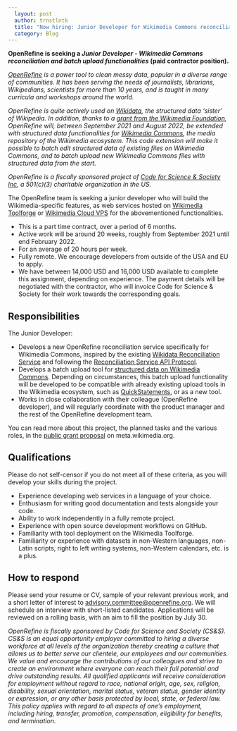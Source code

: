 ```yaml
---
  layout: post
  author: trnstlntk
  title: "Now hiring: Junior Developer for Wikimedia Commons reconciliation and batch functionalities"
  category: Blog
---
```


**OpenRefine is seeking a *Junior Developer - Wikimedia Commons reconciliation and batch upload functionalities* (paid contractor position).**

*[OpenRefine](https://openrefine.org/) is a power tool to clean messy data, popular in a diverse range of communities. It has been serving the needs of journalists, librarians, Wikipedians, scientists for more than 10 years, and is taught in many curricula and workshops around the world.* 

*OpenRefine is quite actively used on [Wikidata](https://www.wikidata.org), the structured data ‘sister’ of Wikipedia. In addition, thanks to a [grant from the Wikimedia Foundation](https://meta.wikimedia.org/wiki/Grants:Project/Structured_Data_on_Wikimedia_Commons_functionalities_in_OpenRefine), OpenRefine will, between September 2021 and August 2022, be extended with structured data functionalities for [Wikimedia Commons](https://commons.wikimedia.org/wiki/Commons:Structured_data), the media repository of the Wikimedia ecosystem. This code extension will make it possible to batch edit structured data of existing files on Wikimedia Commons, and to batch upload new Wikimedia Commons files with structured data from the start.*

*OpenRefine is a fiscally sponsored project of [Code for Science & Society Inc](https://codeforscience.org/), a 501(c)(3) charitable organization in the US.*

The OpenRefine team is seeking a junior developer who will build the Wikimedia-specific features, as web services hosted on [Wikimedia Toolforge](https://wikitech.wikimedia.org/wiki/Portal:Toolforge) or [Wikimedia Cloud VPS](https://wikitech.wikimedia.org/wiki/Portal:Cloud_VPS) for the abovementioned functionalities. 

* This is a part time contract, over a period of 6 months.
* Active work will be around 20 weeks, roughly from September 2021 until end February 2022.
* For an average of 20 hours per week.
* Fully remote. We encourage developers from outside of the USA and EU to apply.
* We have between 14,000 USD and 16,000 USD available to complete this assignment, depending on experience. The payment details will be negotiated with the contractor, who will invoice Code for Science & Society for their work towards the corresponding goals.

## Responsibilities

The Junior Developer:

* Develops a new OpenRefine reconciliation service specifically for Wikimedia Commons, inspired by the existing [Wikidata Reconciliation Service](https://wikidata.reconci.link/) and following the [Reconciliation Service API Protocol](https://reconciliation-api.github.io/specs/latest/).
* Develops a batch upload tool for [structured data on Wikimedia Commons](https://commons.wikimedia.org/wiki/Commons:Structured_data). Depending on circumstances, this batch upload functionality will be developed to be compatible with already existing upload tools in the Wikimedia ecosystem, such as [QuickStatements](https://www.wikidata.org/wiki/Help:QuickStatements), or as a new tool.
* Works in close collaboration with their colleague (OpenRefine developer), and will regularly coordinate with the product manager and the rest of the OpenRefine development team.

You can read more about this project, the planned tasks and the various roles, in the [public grant proposal](https://meta.wikimedia.org/wiki/Grants:Project/Structured_Data_on_Wikimedia_Commons_functionalities_in_OpenRefine) on meta.wikimedia.org.

## Qualifications

Please do not self-censor if you do not meet all of these criteria, as you will develop your skills during the project.
* Experience developing web services in a language of your choice.
* Enthusiasm for writing good documentation and tests alongside your code.
* Ability to work independently in a fully remote project.
* Experience with open source development workflows on GitHub.
* Familiarity with tool deployment on the Wikimedia Toolforge.
* Familiarity or experience with datasets in non-Western languages, non-Latin scripts, right to left writing systems, non-Western calendars, etc. is a plus.

## How to respond

Please send your resume or CV, sample of your relevant previous work, and a short letter of interest to advisory.committee@openrefine.org. We will schedule an interview with short-listed candidates. Applications will be reviewed on a rolling basis, with an aim to fill the position by July 30.

*OpenRefine is fiscally sponsored by Code for Science and Society (CS&S). CS&S is an equal opportunity employer committed to hiring a diverse workforce at all levels of the organization thereby creating a culture that allows us to better serve our clientele, our employees and our communities. We value and encourage the contributions of our colleagues and strive to create an environment where everyone can reach their full potential and drive outstanding results. All qualified applicants will receive consideration for employment without regard to race, national origin, age, sex, religion, disability, sexual orientation, marital status, veteran status, gender identity or expression, or any other basis protected by local, state, or federal law. This policy applies with regard to all aspects of one’s employment, including hiring, transfer, promotion, compensation, eligibility for benefits, and termination.*

